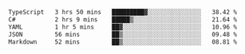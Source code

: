 <!--START_SECTION:waka-->

```txt
TypeScript   3 hrs 50 mins   █████████▓░░░░░░░░░░░░░░░   38.42 %
C#           2 hrs 9 mins    █████▒░░░░░░░░░░░░░░░░░░░   21.64 %
YAML         1 hr 5 mins     ██▓░░░░░░░░░░░░░░░░░░░░░░   10.96 %
JSON         56 mins         ██▒░░░░░░░░░░░░░░░░░░░░░░   09.48 %
Markdown     52 mins         ██▒░░░░░░░░░░░░░░░░░░░░░░   08.81 %
```

<!--END_SECTION:waka-->